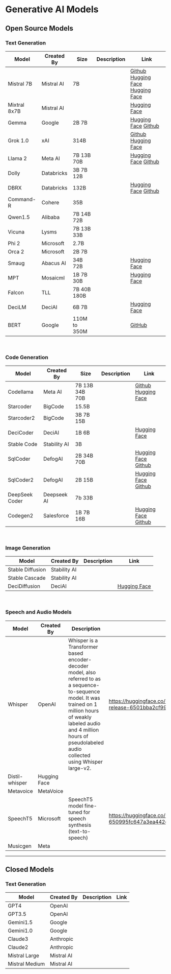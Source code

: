 # Generative AI Models 

## Open Source Models 

### Text Generation 

|  Model  | Created By | Size |  Description |    Link  |
| ------- | ----------- | --------- | ------ | ----- | 
| Mistral 7B | Mistral AI | 7B |   | [Github](https://github.com/mistralai/mistral-src) [Hugging Face](https://huggingface.co/mistralai/Mistral-7B-Instruct-v0.2) [Hugging Face](https://huggingface.co/mistralai/Mistral-7B-v0.1) | 
| Mixtral 8x7B | Mistral AI |  |   | [Hugging Face](https://huggingface.co/mistralai/Mixtral-8x7B-v0.1) | 
| Gemma | Google | 2B 7B |  | [Hugging Face](https://huggingface.co/collections/google/gemma-release-65d5efbccdbb8c4202ec078b)  [Github](https://github.com/google-deepmind/gemma) | 
| Grok 1.0 | xAI | 314B |  | [Github](https://github.com/xai-org/grok-1) [Hugging Face](https://huggingface.co/xai-org/grok-1) | 
| Llama 2 | Meta AI | 7B 13B 70B |  | [Hugging Face](https://huggingface.co/meta-llama) [Github](https://github.com/meta-llama/llama) | 
| Dolly | Databricks | 3B 7B 12B |    | | [Github](https://github.com/databrickslabs/dolly) | 
| DBRX | Databricks | 132B |   | [Hugging Face](https://huggingface.co/collections/databricks/dbrx-6601c0852a0cdd3c59f71962) [Github](https://github.com/databricks/dbrx) | 
| Command-R | Cohere | 35B |   | | 
| Qwen1.5 | Alibaba | 7B 14B 72B |  |  | [Hugging Face](https://huggingface.co/Qwen) [Github](https://github.com/QwenLM/Qwen) | 
| Vicuna | Lysms | 7B 13B 33B  |  |  | 
| Phi 2 | Microsoft | 2.7B | | |
| Orca 2 | Microsoft | 2B 7B | | |
| Smaug | Abacus AI | 34B 72B | | [Hugging Face](https://huggingface.co/abacusai) | 
| MPT | Mosaicml | 1B 7B 30B | | [Hugging Face](https://huggingface.co/collections/mosaicml/mpt-6564f3d9e5aac326bfa22def) | 
| Falcon | TLL | 7B 40B 180B | | | 
| DeciLM | DeciAI | 6B 7B | | [Hugging Face](https://huggingface.co/collections/Deci/decilm-models-65a7fb6a65e4f1a5eb14917a) |
| BERT | Google | 110M to 350M | | [GitHub](https://github.com/google-research/bert) | 

<br>

### Code Generation

|  Model  | Created By | Size | Description |    Link  |
| ------- | ----------- | --------- | ------ | ----- | 
| Codellama | Meta AI | 7B 13B 34B 70B |  | [Github](https://github.com/meta-llama/codellama) [Hugging Face](https://huggingface.co/codellama) | 
| Starcoder | BigCode | 15.5B |   | | 
| Starcoder2 | BigCode | 3B 7B 15B |   | |  | 
| DeciCoder | DeciAI | 1B 6B  |  | [Hugging Face](https://huggingface.co/collections/Deci/decicoder-models-65a7faf617d869bb743f1766) |  
| Stable Code | Stability AI | 3B | | | 
| SqlCoder | DefogAI | 2B 34B 70B | | [Hugging Face](https://huggingface.co/defog) [Github](https://github.com/defog-ai/sqlcoder) | 
| SqlCoder2 | DefogAI | 2B 15B | | [Hugging Face](https://huggingface.co/defog) [Github](https://github.com/defog-ai/sqlcoder) | 
| DeepSeek Coder | Deepseek AI | 7b 33B | | | 
| Codegen2 | Salesforce | 1B 7B 16B | |  [Hugging Face](https://huggingface.co/Salesforce/codegen2-16B) [Github](https://github.com/salesforce/CodeGen) | 

<br>

### Image Generation

|  Model  | Created By | Description |    Link  |
| ------- | ----------- | --------- | ------ | 
| Stable Diffusion | Stability AI  |     |   |
| Stable Cascade | Stability AI | | |
| DeciDiffusion | DeciAI |  | [Hugging Face](https://huggingface.co/collections/Deci/decidiffusion-models-65a7fc00d0803e7abc1487cc) |

<br>

### Speech and Audio Models 


|  Model  | Created By | Description |    Link  |
| ------- | ----------- | --------- | ------ | 
| Whisper | OpenAI  | Whisper is a Transformer based encoder-decoder model, also referred to as a sequence-to-sequence model. It was trained on 1 million hours of weakly labeled audio and 4 million hours of pseudolabeled audio collected using Whisper large-v2. | https://huggingface.co/collections/openai/whisper-release-6501bba2cf999715fd953013 |
| Distil-whisper | Hugging Face | | |
| Metavoice | MetaVoice | | |
| SpeechT5 | Microsoft | SpeechT5 model fine-tuned for speech synthesis (text-to-speech) | https://huggingface.co/collections/microsoft/speecht5-650995fc647a3ea442cc6c7b |
| Musicgen | Meta |  |  | 

---

## Closed Models 

### Text Generation 

|  Model  | Created By | Description |    Link  |
| ------- | ----------- | --------- | ------ |
| GPT4 | OpenAI |  |   |  
| GPT3.5 | OpenAI |  |   |  
| Gemini1.5 | Google |  |   | 
| Gemini1.0 | Google |  |  |  
| Claude3 | Anthropic |  |   | | 
| Claude2 | Anthropic |   |    |   
| Mistral Large | Mistral AI |  |  |
| Mistral Medium | Mistral AI |   | 

<br>
